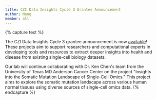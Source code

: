 ```yaml
---
title: CZI Data Insights Cycle 3 Grantee Announcement
author: Meng
member: all
---
```


{% capture text %}

The CZI Data Insights Cycle 3 grantee announcement is now [available](https://chanzuckerberg.com/science/programs-resources/cell-science/data-insights/?cycle=3)! These projects aim to support researchers and computational experts in developing tools and resources to extract deeper insights into health and disease from existing single-cell biology datasets.

Our lab will continue collaborating with Dr. Ken Chen's team from the University of Texas MD Anderson Cancer Center on the project "Insights into the Somatic Mutation Landscape of Single-Cell Omics." This project aims to explore the somatic mutation landscape across various human normal tissues using diverse sources of single-cell omics data.
{% endcapture %}
